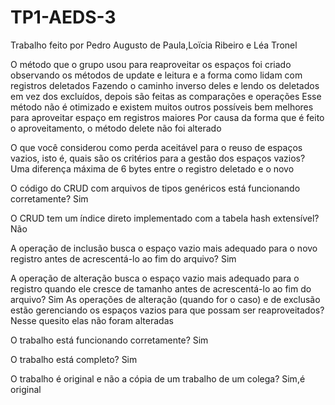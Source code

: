 # TP1-AEDS-3
Trabalho feito por Pedro Augusto de Paula,Loïcia Ribeiro e Léa Tronel

O método que o grupo usou para reaproveitar os espaços foi criado observando os métodos de update e leitura e a forma como lidam com registros deletados
Fazendo o caminho inverso deles e lendo os deletados em vez dos excluídos, depois são feitas as comparações e operações
Esse método não é otimizado e existem muitos outros possíveis bem melhores para aproveitar espaço em registros maiores
Por causa da forma que é feito o aproveitamento, o método delete não foi alterado

O que você considerou como perda aceitável para o reuso de espaços vazios, isto é, quais são os critérios para a gestão dos espaços vazios?
Uma diferença máxima de 6 bytes entre o registro deletado e o novo

O código do CRUD com arquivos de tipos genéricos está funcionando corretamente?
Sim

O CRUD tem um índice direto implementado com a tabela hash extensível?
Não

A operação de inclusão busca o espaço vazio mais adequado para o novo registro antes de acrescentá-lo ao fim do arquivo?
Sim

A operação de alteração busca o espaço vazio mais adequado para o registro quando ele cresce de tamanho antes de acrescentá-lo ao fim do arquivo?
Sim
As operações de alteração (quando for o caso) e de exclusão estão gerenciando os espaços vazios para que possam ser reaproveitados?
Nesse quesito elas não foram alteradas

O trabalho está funcionando corretamente?
Sim

O trabalho está completo?
Sim

O trabalho é original e não a cópia de um trabalho de um colega?
Sim,é original
